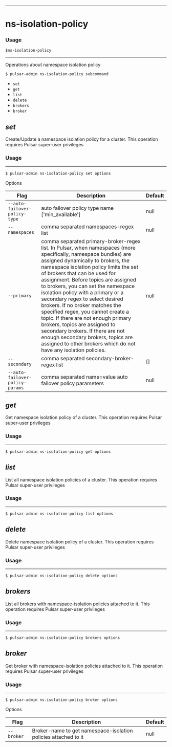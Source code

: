 ------------

# ns-isolation-policy

### Usage

`$ns-isolation-policy`

------------

Operations about namespace isolation policy


```shell
$ pulsar-admin ns-isolation-policy subcommand
```

* `set`
* `get`
* `list`
* `delete`
* `brokers`
* `broker`


## <em>set</em>

Create/Update a namespace isolation policy for a cluster. This operation requires Pulsar super-user privileges

### Usage

------------


```shell
$ pulsar-admin ns-isolation-policy set options
```

Options


|Flag|Description|Default|
|---|---|---|
| `--auto-failover-policy-type` | auto failover policy type name ['min_available']|null|
| `--namespaces` | comma separated namespaces-regex list|null|
| `--primary` | comma separated  primary-broker-regex list. In Pulsar, when namespaces (more specifically, namespace bundles) are assigned dynamically to brokers, the namespace isolation policy limits the set of brokers that can be used for assignment. Before topics are assigned to brokers, you can set the namespace isolation policy with a primary or a secondary regex to select desired brokers. If no broker matches the specified regex, you cannot create a topic. If there are not enough primary brokers, topics are assigned to secondary brokers. If there are not enough secondary brokers, topics are assigned to other brokers which do not have any isolation policies.|null|
| `--secondary` | comma separated secondary-broker-regex list|[]|
| `--auto-failover-policy-params` | comma separated name=value auto failover policy parameters|null|


## <em>get</em>

Get namespace isolation policy of a cluster. This operation requires Pulsar super-user privileges

### Usage

------------


```shell
$ pulsar-admin ns-isolation-policy get options
```



## <em>list</em>

List all namespace isolation policies of a cluster. This operation requires Pulsar super-user privileges

### Usage

------------


```shell
$ pulsar-admin ns-isolation-policy list options
```



## <em>delete</em>

Delete namespace isolation policy of a cluster. This operation requires Pulsar super-user privileges

### Usage

------------


```shell
$ pulsar-admin ns-isolation-policy delete options
```



## <em>brokers</em>

List all brokers with namespace-isolation policies attached to it. This operation requires Pulsar super-user privileges

### Usage

------------


```shell
$ pulsar-admin ns-isolation-policy brokers options
```



## <em>broker</em>

Get broker with namespace-isolation policies attached to it. This operation requires Pulsar super-user privileges

### Usage

------------


```shell
$ pulsar-admin ns-isolation-policy broker options
```

Options


|Flag|Description|Default|
|---|---|---|
| `--broker` | Broker-name to get namespace-isolation policies attached to it|null|

